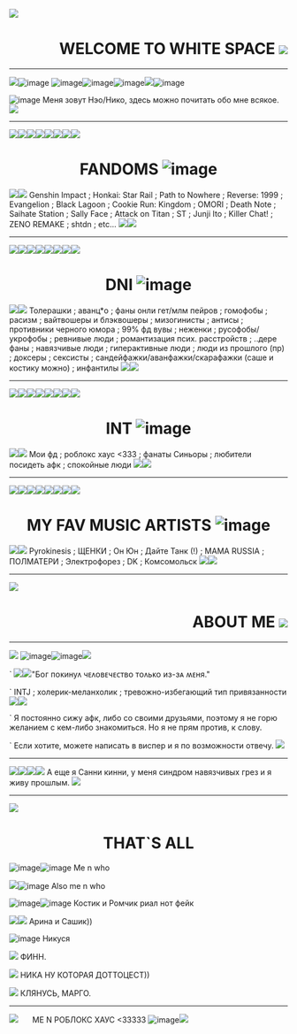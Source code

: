 ![](https://static.wikia.nocookie.net/omori/images/2/28/%D0%91%D0%B5%D0%BB%D0%BE%D0%B5_%D0%BF%D1%80%D0%BE%D1%81%D1%82%D1%80%D0%B0%D0%BD%D1%81%D1%82%D0%B2%D0%BE_%D0%B2%D0%B2%D0%B5%D0%B4%D0%B5%D0%BD%D0%B8%D0%B5.gif/revision/latest?cb=20210715140827&path-prefix=ru)

# <div align="right"> WELCOME TO WHITE SPACE ![](https://64.media.tumblr.com/b640e4dd4f314e56e07fd88d62d895d6/7b67f39d57298f21-bf/s100x200/113f0c8bb4936d37bffa98be37bd412c9794268e.gifv)![]()

---------------

![](https://64.media.tumblr.com/157dba720c67d3bff8cf9099fee0b065/bc7072224b03f529-a5/s75x75_c1/8f26403f45a1c7f59acfeaed76d6f3fcdbfe054d.gifv)![image](https://github.com/user-attachments/assets/5e374506-a7ce-415c-9f0e-c30dfb72ae86)
![image](https://github.com/user-attachments/assets/336c5de2-fe7b-43f5-ab9d-34faa627e28a)![image](https://github.com/user-attachments/assets/cec7e33e-a90e-469d-b993-51fb1bffbea8)![image](https://github.com/user-attachments/assets/177e5ac4-b9ba-45bf-b5f7-0f38931f0375)![](https://64.media.tumblr.com/abb10af1df427b2cc8a5914829b0a1c0/00fb8ddee1cc3f2b-a3/s75x75_c1/e83f2d16da79aab0280539d3a6cd135399c3b6f9.gifv)![image](https://github.com/user-attachments/assets/d4b97b94-3a7b-4a85-8ab7-4dd4d8f8600c)





![image](https://github.com/user-attachments/assets/f11387e6-934d-4327-b295-fe9c4b900e2c)
Меня зовут Нэо/Нико, здесь можно почитать обо мне всякое. ![](https://static.wikia.nocookie.net/omori/images/4/4b/Sunny_Hospital_Gown.gif/revision/latest?cb=20210801113343&path-prefix=ru)

---------------

![](https://static.wikia.nocookie.net/omori/images/b/b5/%D0%9E%D0%9C%D0%9E%D0%A0%D0%98_%D0%9D%D0%95%D0%99%D0%A2%D0%90%D0%9B%D0%AC%D0%9D%D0%AB%D0%99.gif/revision/latest?cb=20210715065402&path-prefix=ru)![](https://static.wikia.nocookie.net/omori/images/b/b5/%D0%9E%D0%9C%D0%9E%D0%A0%D0%98_%D0%9D%D0%95%D0%99%D0%A2%D0%90%D0%9B%D0%AC%D0%9D%D0%AB%D0%99.gif/revision/latest?cb=20210715065402&path-prefix=ru)![](https://static.wikia.nocookie.net/omori/images/b/b5/%D0%9E%D0%9C%D0%9E%D0%A0%D0%98_%D0%9D%D0%95%D0%99%D0%A2%D0%90%D0%9B%D0%AC%D0%9D%D0%AB%D0%99.gif/revision/latest?cb=20210715065402&path-prefix=ru)![](https://static.wikia.nocookie.net/omori/images/b/b5/%D0%9E%D0%9C%D0%9E%D0%A0%D0%98_%D0%9D%D0%95%D0%99%D0%A2%D0%90%D0%9B%D0%AC%D0%9D%D0%AB%D0%99.gif/revision/latest?cb=20210715065402&path-prefix=ru)![](https://static.wikia.nocookie.net/omori/images/b/b5/%D0%9E%D0%9C%D0%9E%D0%A0%D0%98_%D0%9D%D0%95%D0%99%D0%A2%D0%90%D0%9B%D0%AC%D0%9D%D0%AB%D0%99.gif/revision/latest?cb=20210715065402&path-prefix=ru)![](https://static.wikia.nocookie.net/omori/images/b/b5/%D0%9E%D0%9C%D0%9E%D0%A0%D0%98_%D0%9D%D0%95%D0%99%D0%A2%D0%90%D0%9B%D0%AC%D0%9D%D0%AB%D0%99.gif/revision/latest?cb=20210715065402&path-prefix=ru)![](https://static.wikia.nocookie.net/omori/images/b/b5/%D0%9E%D0%9C%D0%9E%D0%A0%D0%98_%D0%9D%D0%95%D0%99%D0%A2%D0%90%D0%9B%D0%AC%D0%9D%D0%AB%D0%99.gif/revision/latest?cb=20210715065402&path-prefix=ru)![](https://static.wikia.nocookie.net/omori/images/b/b5/%D0%9E%D0%9C%D0%9E%D0%A0%D0%98_%D0%9D%D0%95%D0%99%D0%A2%D0%90%D0%9B%D0%AC%D0%9D%D0%AB%D0%99.gif/revision/latest?cb=20210715065402&path-prefix=ru)


# <div align="center"> FANDOMS ![image](https://github.com/user-attachments/assets/8a8ac0fd-5ccd-4776-9a21-768cc200eceb)


![](https://wilardo.crd.co/assets/images/gallery27/7cba8c82.gif?v=736fa498)![](https://wilardo.crd.co/assets/images/gallery27/7cba8c82.gif?v=736fa498) Genshin Impact ; Honkai: Star Rail ; Path to Nowhere ; Reverse: 1999 ; Evangelion ; Black Lagoon ; Cookie Run: Kingdom ; OMORI ; Death Note ; Saihate Station ; Sally Face ; Attack on Titan ; ST ; Junji Ito ; Killer Chat! ; ZENO REMAKE ; shtdn ; etc... ![](https://wilardo.crd.co/assets/images/gallery27/7cba8c82.gif?v=736fa498)![](https://wilardo.crd.co/assets/images/gallery27/7cba8c82.gif?v=736fa498)

---------------

![](https://static.wikia.nocookie.net/omori/images/e/ec/%D0%9E%D0%9C%D0%9E%D0%A0%D0%98_%D0%98%D0%A1%D0%9F%D0%A3%D0%93%D0%90%D0%9D%D0%9D%D0%AB%D0%99_%28%D0%9D%D0%95%D0%98%D0%A1%D0%9F%D0%9E%D0%9B%D0%AC%D0%97%D0%9E%D0%92%D0%90%D0%9D%D0%9D%D0%9E%29.gif/revision/latest?cb=20210727052319&path-prefix=ru)![](https://static.wikia.nocookie.net/omori/images/e/ec/%D0%9E%D0%9C%D0%9E%D0%A0%D0%98_%D0%98%D0%A1%D0%9F%D0%A3%D0%93%D0%90%D0%9D%D0%9D%D0%AB%D0%99_%28%D0%9D%D0%95%D0%98%D0%A1%D0%9F%D0%9E%D0%9B%D0%AC%D0%97%D0%9E%D0%92%D0%90%D0%9D%D0%9D%D0%9E%29.gif/revision/latest?cb=20210727052319&path-prefix=ru)![](https://static.wikia.nocookie.net/omori/images/e/ec/%D0%9E%D0%9C%D0%9E%D0%A0%D0%98_%D0%98%D0%A1%D0%9F%D0%A3%D0%93%D0%90%D0%9D%D0%9D%D0%AB%D0%99_%28%D0%9D%D0%95%D0%98%D0%A1%D0%9F%D0%9E%D0%9B%D0%AC%D0%97%D0%9E%D0%92%D0%90%D0%9D%D0%9D%D0%9E%29.gif/revision/latest?cb=20210727052319&path-prefix=ru)![](https://static.wikia.nocookie.net/omori/images/e/ec/%D0%9E%D0%9C%D0%9E%D0%A0%D0%98_%D0%98%D0%A1%D0%9F%D0%A3%D0%93%D0%90%D0%9D%D0%9D%D0%AB%D0%99_%28%D0%9D%D0%95%D0%98%D0%A1%D0%9F%D0%9E%D0%9B%D0%AC%D0%97%D0%9E%D0%92%D0%90%D0%9D%D0%9D%D0%9E%29.gif/revision/latest?cb=20210727052319&path-prefix=ru)![](https://static.wikia.nocookie.net/omori/images/e/ec/%D0%9E%D0%9C%D0%9E%D0%A0%D0%98_%D0%98%D0%A1%D0%9F%D0%A3%D0%93%D0%90%D0%9D%D0%9D%D0%AB%D0%99_%28%D0%9D%D0%95%D0%98%D0%A1%D0%9F%D0%9E%D0%9B%D0%AC%D0%97%D0%9E%D0%92%D0%90%D0%9D%D0%9D%D0%9E%29.gif/revision/latest?cb=20210727052319&path-prefix=ru)![](https://static.wikia.nocookie.net/omori/images/e/ec/%D0%9E%D0%9C%D0%9E%D0%A0%D0%98_%D0%98%D0%A1%D0%9F%D0%A3%D0%93%D0%90%D0%9D%D0%9D%D0%AB%D0%99_%28%D0%9D%D0%95%D0%98%D0%A1%D0%9F%D0%9E%D0%9B%D0%AC%D0%97%D0%9E%D0%92%D0%90%D0%9D%D0%9D%D0%9E%29.gif/revision/latest?cb=20210727052319&path-prefix=ru)![](https://static.wikia.nocookie.net/omori/images/e/ec/%D0%9E%D0%9C%D0%9E%D0%A0%D0%98_%D0%98%D0%A1%D0%9F%D0%A3%D0%93%D0%90%D0%9D%D0%9D%D0%AB%D0%99_%28%D0%9D%D0%95%D0%98%D0%A1%D0%9F%D0%9E%D0%9B%D0%AC%D0%97%D0%9E%D0%92%D0%90%D0%9D%D0%9D%D0%9E%29.gif/revision/latest?cb=20210727052319&path-prefix=ru)![](https://static.wikia.nocookie.net/omori/images/e/ec/%D0%9E%D0%9C%D0%9E%D0%A0%D0%98_%D0%98%D0%A1%D0%9F%D0%A3%D0%93%D0%90%D0%9D%D0%9D%D0%AB%D0%99_%28%D0%9D%D0%95%D0%98%D0%A1%D0%9F%D0%9E%D0%9B%D0%AC%D0%97%D0%9E%D0%92%D0%90%D0%9D%D0%9D%D0%9E%29.gif/revision/latest?cb=20210727052319&path-prefix=ru)

# <div align="center"> DNI ![image](https://github.com/user-attachments/assets/f8afdb44-84db-46d9-bbc2-a42e9df8edba)

![](https://wilardo.crd.co/assets/images/gallery27/11e87bfe.gif?v=736fa498)![](https://wilardo.crd.co/assets/images/gallery27/11e87bfe.gif?v=736fa498) Толерашки ; аванц*о ; фаны онли гет/млм пейров ; гомофобы ; расизм ; вайтвошеры и блэквошеры ; мизогинисты ; антисы ; противники черного юмора ; 99% фд вувы ; неженки ; русофобы/укрофобы ; ревнивые люди ; романтизация псих. расстройств ; ..дере фаны ; навязчивые люди ; гиперактивные люди ; люди из прошлого (пр) ; доксеры ; сексисты ; сандейфажки/аванфажки/скарафажки (саше и костику можно) ; инфантилы ![](https://wilardo.crd.co/assets/images/gallery27/11e87bfe.gif?v=736fa498)![](https://wilardo.crd.co/assets/images/gallery27/11e87bfe.gif?v=736fa498)

---------------

![](https://static.wikia.nocookie.net/omori/images/e/eb/%D0%9E%D0%9C%D0%9E%D0%A0%D0%98%D0%9F%D0%9E%D0%91%D0%95%D0%94%D0%90.gif/revision/latest?cb=20210727051456&path-prefix=ru)![](https://static.wikia.nocookie.net/omori/images/e/eb/%D0%9E%D0%9C%D0%9E%D0%A0%D0%98%D0%9F%D0%9E%D0%91%D0%95%D0%94%D0%90.gif/revision/latest?cb=20210727051456&path-prefix=ru)![](https://static.wikia.nocookie.net/omori/images/e/eb/%D0%9E%D0%9C%D0%9E%D0%A0%D0%98%D0%9F%D0%9E%D0%91%D0%95%D0%94%D0%90.gif/revision/latest?cb=20210727051456&path-prefix=ru)![](https://static.wikia.nocookie.net/omori/images/e/eb/%D0%9E%D0%9C%D0%9E%D0%A0%D0%98%D0%9F%D0%9E%D0%91%D0%95%D0%94%D0%90.gif/revision/latest?cb=20210727051456&path-prefix=ru)![](https://static.wikia.nocookie.net/omori/images/e/eb/%D0%9E%D0%9C%D0%9E%D0%A0%D0%98%D0%9F%D0%9E%D0%91%D0%95%D0%94%D0%90.gif/revision/latest?cb=20210727051456&path-prefix=ru)![](https://static.wikia.nocookie.net/omori/images/e/eb/%D0%9E%D0%9C%D0%9E%D0%A0%D0%98%D0%9F%D0%9E%D0%91%D0%95%D0%94%D0%90.gif/revision/latest?cb=20210727051456&path-prefix=ru)![](https://static.wikia.nocookie.net/omori/images/e/eb/%D0%9E%D0%9C%D0%9E%D0%A0%D0%98%D0%9F%D0%9E%D0%91%D0%95%D0%94%D0%90.gif/revision/latest?cb=20210727051456&path-prefix=ru)![](https://static.wikia.nocookie.net/omori/images/e/eb/%D0%9E%D0%9C%D0%9E%D0%A0%D0%98%D0%9F%D0%9E%D0%91%D0%95%D0%94%D0%90.gif/revision/latest?cb=20210727051456&path-prefix=ru)

# <div align="center">  INT ![image](https://github.com/user-attachments/assets/7fefaafb-c93a-4c8e-975e-7e15b7cfd70a)

![](https://wilardo.crd.co/assets/images/gallery04/df7946a8.gif?v=736fa498)![](https://wilardo.crd.co/assets/images/gallery04/df7946a8.gif?v=736fa498) Мои фд ; роблокс хаус <333 ; фанаты Синьоры ; любители посидеть афк ; спокойные люди ![](https://wilardo.crd.co/assets/images/gallery04/df7946a8.gif?v=736fa498)![](https://wilardo.crd.co/assets/images/gallery04/df7946a8.gif?v=736fa498)

---------------

![](https://static.wikia.nocookie.net/omori/images/b/b6/%D0%9E%D0%9C%D0%9E%D0%A0%D0%98_%D0%9F%D0%9E%D0%91%D0%95%D0%96%D0%94%D0%95%D0%9D%D0%9D%D0%AB%D0%99.gif/revision/latest?cb=20210727050026&path-prefix=ru)![](https://static.wikia.nocookie.net/omori/images/b/b6/%D0%9E%D0%9C%D0%9E%D0%A0%D0%98_%D0%9F%D0%9E%D0%91%D0%95%D0%96%D0%94%D0%95%D0%9D%D0%9D%D0%AB%D0%99.gif/revision/latest?cb=20210727050026&path-prefix=ru)![](https://static.wikia.nocookie.net/omori/images/b/b6/%D0%9E%D0%9C%D0%9E%D0%A0%D0%98_%D0%9F%D0%9E%D0%91%D0%95%D0%96%D0%94%D0%95%D0%9D%D0%9D%D0%AB%D0%99.gif/revision/latest?cb=20210727050026&path-prefix=ru)![](https://static.wikia.nocookie.net/omori/images/b/b6/%D0%9E%D0%9C%D0%9E%D0%A0%D0%98_%D0%9F%D0%9E%D0%91%D0%95%D0%96%D0%94%D0%95%D0%9D%D0%9D%D0%AB%D0%99.gif/revision/latest?cb=20210727050026&path-prefix=ru)![](https://static.wikia.nocookie.net/omori/images/b/b6/%D0%9E%D0%9C%D0%9E%D0%A0%D0%98_%D0%9F%D0%9E%D0%91%D0%95%D0%96%D0%94%D0%95%D0%9D%D0%9D%D0%AB%D0%99.gif/revision/latest?cb=20210727050026&path-prefix=ru)![](https://static.wikia.nocookie.net/omori/images/b/b6/%D0%9E%D0%9C%D0%9E%D0%A0%D0%98_%D0%9F%D0%9E%D0%91%D0%95%D0%96%D0%94%D0%95%D0%9D%D0%9D%D0%AB%D0%99.gif/revision/latest?cb=20210727050026&path-prefix=ru)![](https://static.wikia.nocookie.net/omori/images/b/b6/%D0%9E%D0%9C%D0%9E%D0%A0%D0%98_%D0%9F%D0%9E%D0%91%D0%95%D0%96%D0%94%D0%95%D0%9D%D0%9D%D0%AB%D0%99.gif/revision/latest?cb=20210727050026&path-prefix=ru)![](https://static.wikia.nocookie.net/omori/images/b/b6/%D0%9E%D0%9C%D0%9E%D0%A0%D0%98_%D0%9F%D0%9E%D0%91%D0%95%D0%96%D0%94%D0%95%D0%9D%D0%9D%D0%AB%D0%99.gif/revision/latest?cb=20210727050026&path-prefix=ru)

# <div align="center"> MY FAV MUSIC ARTISTS ![image](https://github.com/user-attachments/assets/3ec0639a-15b6-4984-bf92-6b1de52700b2)

![](https://64.media.tumblr.com/7aaced61566fa93f0843d56968f18416/7b67f39d57298f21-7e/s75x75_c1/16554cf299170c6f1492d7a790f0a3a0e3736ed4.gifv)![](https://64.media.tumblr.com/7aaced61566fa93f0843d56968f18416/7b67f39d57298f21-7e/s75x75_c1/16554cf299170c6f1492d7a790f0a3a0e3736ed4.gifv) Pyrokinesis ; ЩЕНКИ ; Он Юн ; Дайте Танк (!) ; MAMA RUSSIA ; ПОЛМАТЕРИ ; Электрофорез ; DK ; Комсомольск ![](https://64.media.tumblr.com/7aaced61566fa93f0843d56968f18416/7b67f39d57298f21-7e/s75x75_c1/16554cf299170c6f1492d7a790f0a3a0e3736ed4.gifv)![](https://64.media.tumblr.com/7aaced61566fa93f0843d56968f18416/7b67f39d57298f21-7e/s75x75_c1/16554cf299170c6f1492d7a790f0a3a0e3736ed4.gifv)

---------------

![](https://static.wikia.nocookie.net/omori/images/a/a8/%D0%9E%D0%BC%D0%BE%D1%80%D0%B8_%D0%BF%D0%BE%D0%B1%D0%B5%D0%B6%D0%B4%D0%B5%D0%BD.gif/revision/latest?cb=20210715143743&path-prefix=ru)

# <div align="right"> ABOUT ME ![](https://static.wikia.nocookie.net/omori/images/b/bf/Omori_%D0%A1%D0%BA%D1%80%D0%B8%D0%BF%D0%BA%D0%B0.gif/revision/latest?cb=20220405020425&path-prefix=ru)

---------------


![](https://static.wikia.nocookie.net/omori/images/1/11/%D0%9E%D0%9C%D0%9E%D0%A0%D0%98%D0%9F%D0%9E%D0%94%D0%94%D0%90%D0%92%D0%90%D0%A2%D0%AC%D0%A1%D0%AF.gif/revision/latest?cb=20210727051448&path-prefix=ru) ![image](https://github.com/user-attachments/assets/f5256184-a2c0-49f1-92be-04e69e0b9769)![image](https://github.com/user-attachments/assets/70430626-bd37-448b-bbda-0685b6483e70)![](https://64.media.tumblr.com/a37adbbad830d4d628632ec92129d62f/b36eaec0d8e2248b-cf/s100x200/debcf22d1d8295697c475e844180ffb17fce74d0.gifv)


` ![](https://64.media.tumblr.com/4fb277e57f18dceab0ba126547f18fe0/6e5fa368d1601533-d8/s75x75_c1/b40712318def1c5ab8010517be532568f680496e.gifv)![](https://64.media.tumblr.com/7aaa02c0fed572a282e61d60d07d9656/6e5fa368d1601533-8d/s75x75_c1/9ebad4f5985900e415e84c95607394086165bc9e.gifv)"Бᴏᴦ ᴨᴏᴋинуᴧ чᴇᴧᴏʙᴇчᴇᴄᴛʙᴏ ᴛᴏᴧьᴋᴏ иɜ-ɜᴀ ʍᴇня."


` INTJ ; холерик-меланхолик ; тревожно-избегающий тип привязанности ![](https://camo.githubusercontent.com/07d25d34292481174a37594eff653dd4a46532c32ec1cb1aad7a5826a6857afd/68747470733a2f2f36342e6d656469612e74756d626c722e636f6d2f38303339383763666434633466303635653762636639656461626636643138392f313733393063316331396363366332392d37362f7337357837355f63312f613937613339663433323866383835366462383031633465316139333935313165313565306639382e67696676)![](https://camo.githubusercontent.com/8addfabdecf9ba47c8eee5cdf93a8401ba5cf61cc7b1729182bf65bd6d736dcf/68747470733a2f2f36342e6d656469612e74756d626c722e636f6d2f64386232333337316433373761633166613061363032396636386539343334322f633938353332376663623034653236382d32622f7337357837355f63312f613836633533643063393366393037396439666331356233316230626539326465323361396337612e67696676)


` Я постоянно сижу афк, либо со своими друзьями, поэтому я не горю желанием с кем-либо знакомиться. Но я не прям против, к слову. 

` Если хотите, можете написать в виспер и я по возможности отвечу. ![](https://static.wikia.nocookie.net/rusomori/images/9/92/Sunny_Stab_%28Day%29.gif/revision/latest?cb=20220703114938&path-prefix=ru)


---------------


![](https://64.media.tumblr.com/4366f63397aa3ce1d1738ceb7c01da66/6e5fa368d1601533-98/s75x75_c1/7d9ee0f1b9fa68264b3d566dfbb754b4547f1899.gifv)![](https://64.media.tumblr.com/f8e566e3c3aba6ba6a9786be688c025c/6e5fa368d1601533-bd/s75x75_c1/d32d85d1c747e859dcc4a237d0e895e3a58acc24.gifv)![](https://wilardo.crd.co/assets/images/gallery18/ed9f5261.gif?v=736fa498)![](https://64.media.tumblr.com/697b01b8d47a42477c97274a4fdfa568/c9f852cbea274fe6-53/s75x75_c1/6834c59879f2d284ad7170302a3221ad30989a3b.gifv) А еще я Санни кинни, у меня синдром навязчивых грез и я живу прошлым. ![](https://64.media.tumblr.com/4c85abd370dd95f79ae466873051bdfc/4a0dcd3f71770a8f-5e/s75x75_c1/7492e8fc9318c863e50fbad86c32d12169baf188.gifv)


---------------


![](https://static.wikia.nocookie.net/rusomori/images/4/4b/OMORI_playing_piano.gif/revision/latest?cb=20220627152823&path-prefix=ru) 


# <div align="center"> THAT`S ALL


![image](https://github.com/user-attachments/assets/82617489-f38b-41cf-a3e8-ac7989355400)![image](https://github.com/user-attachments/assets/02f9f4ab-e99b-4829-8ece-690db06ea827) Me n who




![](https://static.wikia.nocookie.net/rusomori/images/c/c0/SunnyStressedRed.gif/revision/latest?cb=20220703113449&path-prefix=ru)![image](https://github.com/user-attachments/assets/6a6dd395-e6f0-4868-9038-bbae3c9dca3b) Also me n who



![image](https://github.com/user-attachments/assets/479943fe-bf5f-4330-a84b-3ad8c94742fb)![image](https://github.com/user-attachments/assets/7e90e1b0-99b9-4fe9-913a-ecc4e4413085) Костик и Ромчик риал нот фейк



![](https://static.wikia.nocookie.net/omori/images/7/79/%D0%9C%D0%B0%D1%80%D0%B8_%D0%9C%D0%93_%D0%B1%D0%B5%D0%B3.gif/revision/latest?cb=20210715072724&path-prefix=ru)![](https://static.wikia.nocookie.net/omori/images/7/7e/%D0%93%D0%95%D0%A0%D0%9E%D0%99_%D0%9C%D0%93_%D1%85%D0%BE%D0%B4%D1%8C%D0%B1%D0%B0.gif/revision/latest?cb=20210715094209&path-prefix=ru) Арина и Сашик))



![image](https://github.com/user-attachments/assets/3561e493-7998-4d82-bdb9-b4d6e1816a4e) Никуся


![](https://static.wikia.nocookie.net/omori/images/8/87/KelWalkDW.gif/revision/latest?cb=20210807174905&path-prefix=ru) ФИНН.


![](https://static.wikia.nocookie.net/omori/images/4/44/KIMWALK.gif/revision/latest?cb=20250304172548&path-prefix=ru) НИКА НУ КОТОРАЯ ДОТТОЦЕСТ))


![](https://static.wikia.nocookie.net/omori/images/e/e7/Pluto_Walk.gif/revision/latest/scale-to-width-down/60?cb=20250326172553&path-prefix=ru) КЛЯНУСЬ, МАРГО.


---------------


![](https://static.wikia.nocookie.net/omori/images/7/74/%D0%93%D1%80%D1%83%D0%BF%D0%BF%D0%BE%D0%B2%D1%8B%D0%B5_%D0%9E%D0%B1%D1%8C%D1%8F%D1%82%D0%B8%D1%8F_%D0%9C%D0%93.gif/revision/latest?cb=20210715134908&path-prefix=ru)ㅤㅤME N РОБЛОКС ХАУС <33333 ![image](https://github.com/user-attachments/assets/9029ed7b-7c30-4cb7-b15d-4a42b5c7db71)![](https://64.media.tumblr.com/b67c23fde29ebbc0cafd10d5655763b2/6e5fa368d1601533-e6/s75x75_c1/da9175990e0cd62c79869921ea51632cf4529d1a.gifv)

